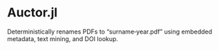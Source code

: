 # Auctor.jl
Deterministically renames PDFs to “surname‑year.pdf” using embedded metadata, text mining, and DOI lookup.
